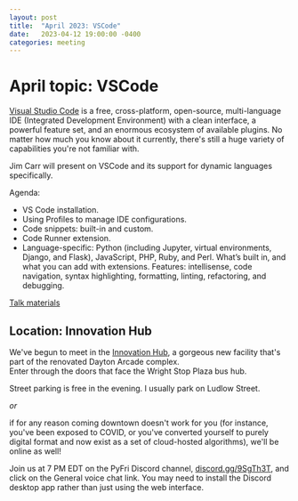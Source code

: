 ```yaml
---
layout: post
title:  "April 2023: VSCode" 
date:   2023-04-12 19:00:00 -0400
categories: meeting
---
```


# April topic: VSCode 

[Visual Studio Code](https://code.visualstudio.com) is a 
free, cross-platform, open-source,
multi-language IDE 
(Integrated Development Environment) with a clean 
interface, a powerful feature set, and an enormous 
ecosystem of available plugins.  No matter how much 
you know about it currently, there's still a huge 
variety of capabilities you're not familiar with.  

Jim Carr will present on VSCode and its support for 
dynamic languages specifically.  

Agenda:

- VS Code installation.
- Using Profiles to manage IDE configurations.
- Code snippets: built-in and custom.
- Code Runner extension.
- Language-specific: Python (including Jupyter, virtual environments, Django, and Flask), JavaScript, PHP, Ruby, and Perl.  What’s built in, and what you can add with extensions.  Features: intellisense, code navigation, syntax highlighting, formatting, linting, refactoring, and debugging.

[Talk materials](https://github.com/jfcarr/vscode-dynamic)

## Location: Innovation Hub 

We've begun to meet in the [Innovation Hub](https://www.thehubdayton.com/), 
a gorgeous new facility that's part of the renovated Dayton Arcade complex.  
Enter through the doors that face the Wright Stop Plaza bus hub.

Street parking is free in the evening.  I usually park on Ludlow Street.

*or* 

if for any reason coming downtown doesn't work for you (for instance, 
you've been exposed to COVID, or you've converted yourself to purely 
digital format and now exist as 
a set of cloud-hosted algorithms), we'll be online as well!  

Join us at 7 PM EDT on the PyFri Discord channel, [discord.gg/9SgTh3T](https://discord.gg/9SgTh3T), and click on the 
General voice chat link.  You may need to install the Discord desktop app rather than just using 
the web interface.

